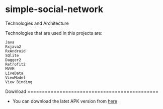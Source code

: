 # simple-social-network

Technologies and Architecture

Technologies that are used in this projects are:

    Java
    Rxjava2
    RxAndroid
    SQlite
    Dagger2
    Retrofit2
    MVVM
    LiveData
    ViewModel
    View Binding


Download =============================================

* You can download the latet APK version from [here](https://mega.nz/file/Uc1xnaxY#h6Bm5DGZoIlIOO_qy7CODG7sRAIb6u_hkZy257ljj1M)
